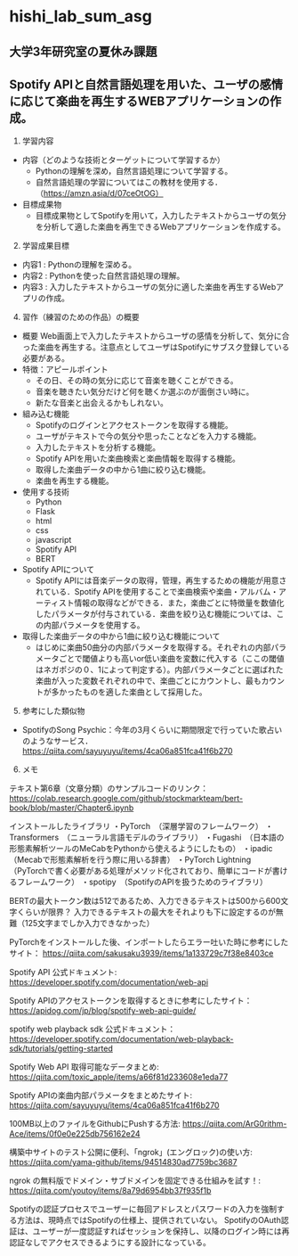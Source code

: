 # hishi_lab_sum_asg
## 大学3年研究室の夏休み課題
## Spotify APIと自然言語処理を用いた、ユーザの感情に応じて楽曲を再生するWEBアプリケーションの作成。

1. 学習内容
- 内容（どのような技術とターゲットについて学習するか）
  - Pythonの理解を深め，自然言語処理について学習する。
  - 自然言語処理の学習についてはこの教材を使用する．（https://amzn.asia/d/07ceOtOG）
- 目標成果物
  - 目標成果物としてSpotifyを用いて，入力したテキストからユーザの気分を分析して適した楽曲を再生できるWebアプリケーションを作成する。

2. 学習成果目標
- 内容1 : Pythonの理解を深める。
- 内容2 : Pythonを使った自然言語処理の理解。
- 内容3 : 入力したテキストからユーザの気分に適した楽曲を再生するWebアプリの作成。

4. 習作（練習のための作品）の概要
- 概要
  Web画面上で入力したテキストからユーザの感情を分析して、気分に合った楽曲を再生する。注意点としてユーザはSpotifyにサブスク登録している必要がある。
- 特徴：アピールポイント
  - その日、その時の気分に応じて音楽を聴くことができる。
  - 音楽を聴きたい気分だけど何を聴くか選ぶのが面倒さい時に。
  - 新たな音楽と出会えるかもしれない。
- 組み込む機能
  - Spotifyのログインとアクセストークンを取得する機能。
  - ユーザがテキストで今の気分や思ったことなどを入力する機能。
  - 入力したテキストを分析する機能。
  - Spotify APIを用いた楽曲検索と楽曲情報を取得する機能。
  - 取得した楽曲データの中から1曲に絞り込む機能。
  - 楽曲を再生する機能。
- 使用する技術
  - Python
  - Flask
  - html
  - css
  - javascript
  - Spotify API
  - BERT
- Spotify APIについて
  - Spotify APIには音楽データの取得，管理，再生するための機能が用意されている．Spotify APIを使用することで楽曲検索や楽曲・アルバム・アーティスト情報の取得などができる．また，楽曲ごとに特徴量を数値化したパラメータが付与されている．楽曲を絞り込む機能については、この内部パラメータを使用する。
- 取得した楽曲データの中から1曲に絞り込む機能について
  - はじめに楽曲50曲分の内部パラメータを取得する。それぞれの内部パラメータごとで閾値よりも高いor低い楽曲を変数に代入する（ここの閾値はネガポジの０、1によって判定する）。内部パラメータごとに選ばれた楽曲が入った変数それぞれの中で、楽曲ごとにカウントし、最もカウントが多かったものを適した楽曲として採用した。

5. 参考にした類似物
- SpotifyのSong Psychic：今年の3月くらいに期間限定で行っていた歌占いのようなサービス．
https://qiita.com/sayuyuyu/items/4ca06a851fca41f6b270

6. メモ

テキスト第6章（文章分類）のサンプルコードのリンク：　
https://colab.research.google.com/github/stockmarkteam/bert-book/blob/master/Chapter6.ipynb

インストールしたライブラリ
・PyTorch　（深層学習のフレームワーク）
・Transformers　（ニューラル言語モデルのライブラリ）
・Fugashi　（日本語の形態素解析ツールのMeCabをPythonから使えるようにしたもの）
・ipadic　（Mecabで形態素解析を行う際に用いる辞書）
・PyTorch Lightning　（PyTorchで書く必要がある処理がメソッド化されており、簡単にコードが書けるフレームワーク）
・spotipy　（SpotifyのAPIを扱うためのライブラリ）

BERTの最大トークン数は512であるため、入力できるテキストは500から600文字くらいが限界？
入力できるテキストの最大をそれよりも下に設定するのが無難（125文字までしか入力できなかった）

PyTorchをインストールした後、インポートしたらエラー吐いた時に参考にしたサイト：
https://qiita.com/sakusaku3939/items/1a133729c7f38e8403ce

Spotify API 公式ドキュメント:
https://developer.spotify.com/documentation/web-api

Spotify APIのアクセストークンを取得するときに参考にしたサイト：
https://apidog.com/jp/blog/spotify-web-api-guide/

spotify web playback sdk 公式ドキュメント：
https://developer.spotify.com/documentation/web-playback-sdk/tutorials/getting-started

Spotify Web API 取得可能なデータまとめ:
https://qiita.com/toxic_apple/items/a66f81d233608e1eda77

Spotify APIの楽曲内部パラメータをまとめたサイト:
https://qiita.com/sayuyuyu/items/4ca06a851fca41f6b270

100MB以上のファイルをGithubにPushする方法:
https://qiita.com/ArG0rithm-Ace/items/0f0e0e225db756162e24

構築中サイトのテスト公開に便利、「ngrok」(エングロック)の使い方:
https://qiita.com/yama-github/items/94514830ad7759bc3687

ngrok の無料版でドメイン・サブドメインを固定できる仕組みを試す！:
https://qiita.com/youtoy/items/8a79d6954bb37f935f1b

Spotifyの認証プロセスでユーザーに毎回アドレスとパスワードの入力を強制する方法は、現時点ではSpotifyの仕様上、提供されていない。
SpotifyのOAuth認証は、ユーザーが一度認証すればセッションを保持し、以降のログイン時には再認証なしでアクセスできるようにする設計になっている。











